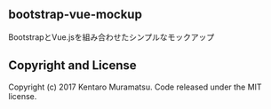 ## bootstrap-vue-mockup
BootstrapとVue.jsを組み合わせたシンプルなモックアップ

## Copyright and License
Copyright (c) 2017 Kentaro Muramatsu. Code released under the MIT license.

